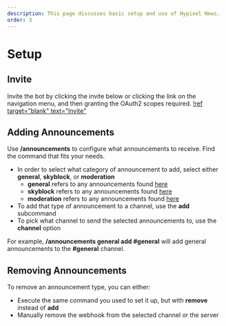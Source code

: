 ```yaml
---
description: This page discusses basic setup and use of Hypixel News.
order: 3
---
```

# Setup

## Invite
Invite the bot by clicking the invite below or clicking the link on the navigation menu, and then granting the OAuth2 scopes required.
[!ref target="blank" text="Invite"](../invite.md)

## Adding Announcements
Use **/announcements** to configure what announcements to receive. Find the command that fits your needs.
- In order to select what category of announcement to add, select either **general**, **skyblock**, or **moderation**
  - **general** refers to any announcements found [here](https://hypixel.net/forums/news-and-announcements.4/ "News and Announcements")
  - **skyblock** refers to any announcements found [here](https://hypixel.net/forums/skyblock-patch-notes.158/ "SkyBlock Patch Notes")
  - **moderation** refers to any announcements found [here](https://hypixel.net/forums/moderation-information-and-changes.164/ "Moderation Information and Changes")
- To add that type of announcement to a channel, use the **add** subcommand
- To pick what channel to send the selected announcements to, use the **channel** option

For example, **/announcements general add #general** will add general announcements to the **#general** channel.

## Removing Announcements
To remove an announcement type, you can either:
- Execute the same command you used to set it up, but with **remove** instead of **add**
- Manually remove the webhook from the selected channel or the server